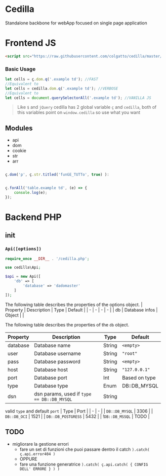 # Cedilla
Standalone backbone for webApp focused on single page application

# Frontend JS

```html
<script src="https://raw.githubusercontent.com/colgatto/cedilla/master/dist/cedilla.min.js"></script>
```

### Basic Usage

```js
let cells = ç.dom.q('.example td'); //FAST
//Equivalent to
let cells = cedilla.dom.q('.example td'); //VERBOSE
//Equivalent to
let cells = document.querySelectorAll('.example td'); //VANILLA JS
```

> Like `$` and `jQuery` cedilla has 2 global variable `ç` and `cedilla`,
> both of this variables point on  `window.cedilla` so use what you want

## Modules

- api
- dom
- cookie
- str
- arr

```js

ç.dom('p', ç.str.titled('funGE_TUTTo', true) ):


ç.forAll('table.example td', (e) => {
	console.log(e);
});

```

# Backend PHP


## init

### `Api([options])` 

```php
require_once __DIR__ . '/cedilla.php';

use cedilla\Api;

$api = new Api([
	'db' => [
		'database' => 'dadomaster'
	]
]);

```
The following table describes the properties of the options object.
| Property | Description | Type | Default |
| - | - | - | - |
| db | Database infos | Object |  |

The following table describes the properties of the `db` object.

| Property | Description | Type | Default |
| - | - | - | - |
| database | Database name | String | `<empty>` |
| user | Database username | String | `"root"` |
| pass | Database password | String | `<empty>` |
| host | Database host | String | `"127.0.0.1"` |
| port | Database port | Int | Based on type |
| type | Database type | Enum | DB::DB_MYSQL |
| dsn | dsn params, used if `type == DB::DB_MYSQL` | String |  |

valid `type` and default `port`
| Type | Port |
| - | - |
| `DB::DB_MYSQL` | 3306 |
| `DB::DB_OCI` | 1521 |
| `DB::DB_POSTGRESS` | 5432 |
| !`DB::DB_MSSQL` | TODO |










## TODO

- migliorare la gestione errori
	- fare un set di funzioni che puoi passare dentro il catch `).catch( ç.api.error404 )`
	- OPPURE
	- fare una funzione generatrice `).catch( ç.api.catch( { CONFIG DELL' ERRORE } ) )`